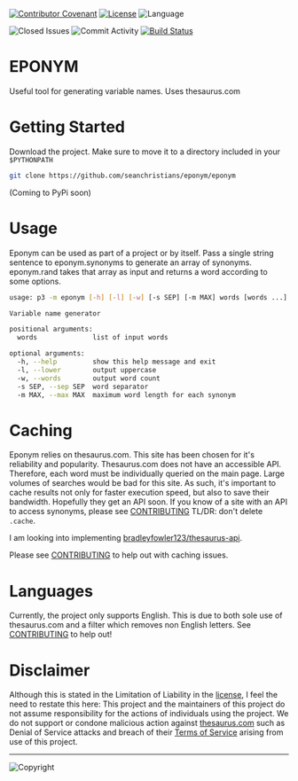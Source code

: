 [![Contributor Covenant](https://img.shields.io/badge/Contributor%20Covenant-v2.0%20adopted-ff69b4)](./CODE_OF_CONDUCT.md)
[![License](https://img.shields.io/github/license/seanchristians/eponym)](./LICENSE)
![Language](https://img.shields.io/github/languages/top/seanchristians/eponym)

![Closed Issues](https://img.shields.io/github/issues-closed/seanchristians/eponym)
![Commit Activity](https://img.shields.io/github/commit-activity/y/seanchristians/eponym)
[![Build Status](https://travis-ci.org/seanchristians/eponym.svg?branch=master)](https://travis-ci.org/seanchristians/eponym)

# EPONYM

Useful tool for generating variable names. Uses thesaurus.com

# Getting Started

Download the project. Make sure to move it to a directory included in your `$PYTHONPATH`
```sh
git clone https://github.com/seanchristians/eponym/eponym
```
(Coming to PyPi soon)

# Usage

Eponym can be used as part of a project or by itself. Pass a single string sentence to eponym.synonyms to generate an array of synonyms. eponym.rand takes that array as input and returns a word according to some options.

```sh
usage: p3 -m eponym [-h] [-l] [-w] [-s SEP] [-m MAX] words [words ...]

Variable name generator

positional arguments:
  words              list of input words

optional arguments:
  -h, --help         show this help message and exit
  -l, --lower        output uppercase
  -w, --words        output word count
  -s SEP, --sep SEP  word separator
  -m MAX, --max MAX  maximum word length for each synonym
```

# Caching

Eponym relies on thesaurus.com. This site has been chosen for it's reliability and popularity. Thesaurus.com does not have an accessible API. Therefore, each word must be individually queried on the main page. Large volumes of searches would be bad for this site. As such, it's important to cache results not only for faster execution speed, but also to save their bandwidth. Hopefully they get an API soon. If you know of a site with an API to access synonyms, please see [CONTRIBUTING](./CONTRIBUTING.md)
TL/DR: don't delete `.cache`.

I am looking into implementing [bradleyfowler123/thesaurus-api](https://github.com/bradleyfowler123/thesaurus-api).

Please see [CONTRIBUTING](./CONTRIBUTING.md) to help out with caching issues.

# Languages

Currently, the project only supports English. This is due to both sole use of thesaurus.com and a filter which removes non English letters. See [CONTRIBUTING](./CONTRIBUTING.md) to help out!

# Disclaimer

Although this is stated in the Limitation of Liability in the [license](./LICENSE), I feel the need to restate this here: This project and the maintainers of this project do not assume responsibility for the actions of individuals using the project. We do not support or condone malicious action against [thesaurus.com](https://www.thesaurus.com) such as Denial of Service attacks and breach of their [Terms of Service](https://www.dictionary.com/e/terms/) arising from use of this project.

---

![Copyright](https://img.shields.io/badge/%C2%A9%202020-Sean%20Christians-orange)
